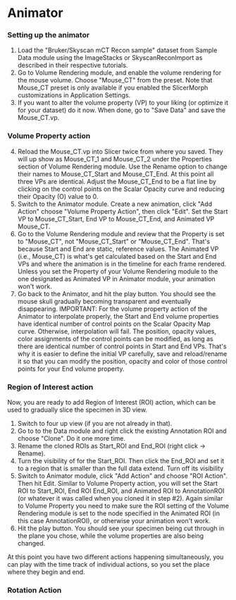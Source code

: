 # Animator


### Setting up the animator
1. Load the "Bruker/Skyscan mCT Recon sample" dataset from Sample Data module using the ImageStacks or SkyscanReconImport as described in their respective tutorials.
2. Go to Volume Rendering module, and enable the volume rendering for the mouse volume. Choose  "Mouse_CT" from the preset. Note that Mouse_CT preset is only available if you enabled the SlicerMorph customizations in Application Settings.
3. If you want to alter the volume property (VP) to your liking (or optimize it for your dataset) do it now. When done, go to "Save Data" and save the Mouse_CT.vp. 

### Volume Property action

4. Reload the Mouse_CT.vp into Slicer twice from where you saved. They will up show as Mouse_CT_1 and Mouse_CT_2 under the Properties section of Volume Rendering module. Use the Rename option to change their names to Mouse_CT_Start and Mouse_CT_End. At this point all three VPs are identical. Adjust the Mouse_CT_End to be a flat line by clicking on the control points on the Scalar Opacity curve and reducing their Opacity (O) value to 0.
5. Switch to the Animator module. Create a new animation, click "Add Action" choose "Volume Property Action", then click "Edit". Set the Start VP to Mouse_CT_Start, End VP to Mouse_CT_End, and Animated VP Mouse_CT. 
6. Go to the Volume Rendering module and review that the Property is set to "Mouse_CT", not "Mouse_CT_Start" or "Mouse_CT_End".  That's because Start and End are static, reference values. The Animated VP (i.e., Mouse_CT) is what's get calculated based on the Start and End VPs and where the animation is in the timeline for each frame rendered. Unless you set the Property of your Volume Rendering module to the one designated as Animated VP in Animator module, your animation won't work. 
7. Go back to the Animator, and hit the play button. You should see the mouse skull gradually becoming transparent and eventually disappearing. 
IMPORTANT: For the volume property action of the Animator to interpolate properly, the Start and End volume properties have identical number of control points on the Scalar Opacity Map curve. Otherwise, interpolation will fail. The position, opacity values, color assignments of the control points can be modified, as long as there are identical number of control points in Start and End VPs. That's why it is easier to define the initial VP carefully, save and reload/rename it so that you can modify the position, opacity and color of those control points for your End volume property.

### Region of Interest action
Now, you are ready to add Region of Interest (ROI) action, which can be used to gradually slice the specimen in 3D view.

1. Switch to four up view (if you are not already in that). 
2. Go to to the Data module and right click the existing Annotation ROI and choose "Clone". Do it one more time. 
3. Rename the cloned ROIs as Start_ROI and End_ROI (right click -> Rename). 
4. Turn the visibility of for the Start_ROI. Then click the End_ROI and set it to a region that is smaller than the full data extend. Turn off its visibility
5. Switch to Animator module, click "Add Action" and choose "ROI Action". Then hit Edit. Similar to Volume Property action, you will set the Start ROI to Start_ROI, End ROI End_ROI, and Animated ROI to AnnotationROI (or whatever it was called when you cloned it in step #2). Again similar to Volume Property you need to make sure the ROI setting of the Volume Rendering module is set to the node specified in the Animated ROI (in this case AnnotationROI), or otherwise your animation won't work.
6. Hit the play button. You should see your specimen being cut through in the plane you chose, while the volume properties are also being changed. 

At this point you have two different actions happening simultaneously, you can play with the time track of individual actions, so you set the place where they begin and end.  

### Rotation Action


